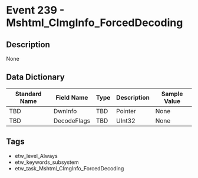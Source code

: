 # Event 239 - Mshtml_CImgInfo_ForcedDecoding

## Description
None

## Data Dictionary
|Standard Name|Field Name|Type|Description|Sample Value|
|---|---|---|---|---|
|TBD|DwnInfo|TBD|Pointer|None|None|
|TBD|DecodeFlags|TBD|UInt32|None|None|

## Tags
* etw_level_Always
* etw_keywords_subsystem
* etw_task_Mshtml_CImgInfo_ForcedDecoding